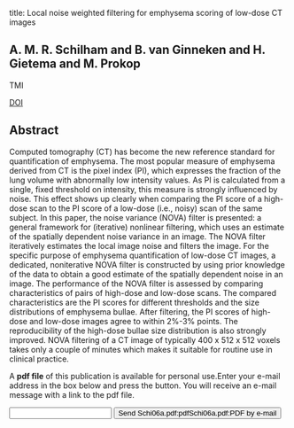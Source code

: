 title: Local noise weighted filtering for emphysema scoring of low-dose CT images

## A. M. R. Schilham and B. van Ginneken and H. Gietema and M. Prokop
TMI

<a href="https://doi.org/10.1109/TMI.2006.871545">DOI</a>

## Abstract
Computed tomography (CT) has become the new reference standard for quantification of emphysema. The most popular measure of emphysema derived from CT is the pixel index (PI), which expresses the fraction of the lung volume with abnormally low intensity values. As PI is calculated from a single, fixed threshold on intensity, this measure is strongly influenced by noise. This effect shows up clearly when comparing the PI score of a high-dose scan to the PI score of a low-dose (i.e., noisy) scan of the same subject. In this paper, the noise variance (NOVA) filter is presented: a general framework for (iterative) nonlinear filtering, which uses an estimate of the spatially dependent noise variance in an image. The NOVA filter iteratively estimates the local image noise and filters the image. For the specific purpose of emphysema quantification of low-dose CT images, a dedicated, noniterative NOVA filter is constructed by using prior knowledge of the data to obtain a good estimate of the spatially dependent noise in an image. The performance of the NOVA filter is assessed by comparing characteristics of pairs of high-dose and low-dose scans. The compared characteristics are the PI scores for different thresholds and the size distributions of emphysema bullae. After filtering, the PI scores of high-dose and low-dose images agree to within 2%-3% points. The reproducibility of the high-dose bullae size distribution is also strongly improved. NOVA filtering of a CT image of typically 400 x 512 x 512 voxels takes only a couple of minutes which makes it suitable for routine use in clinical practice.

A <b>pdf file</b> of this publication is available for personal use.Enter your e-mail address in the box below and press the button. You will receive an e-mail message with a link to the pdf file.
<form action="sender.php">  <input type="text" name="email">  <input type="submit" value="Send Schi06a.pdf:pdfSchi06a.pdf:PDF by e-mail"></form>